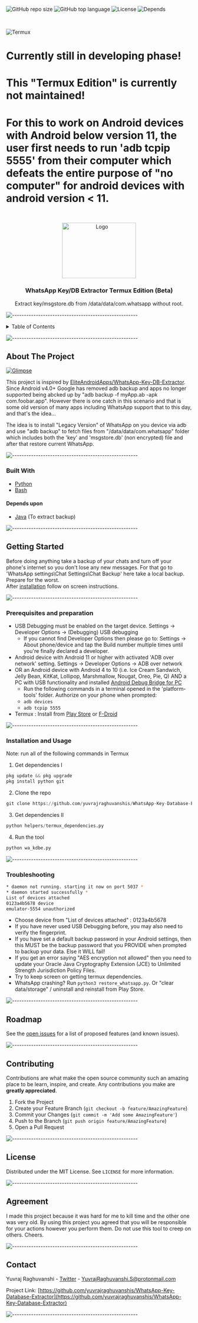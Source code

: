 ![GitHub repo size](https://img.shields.io/github/repo-size/yuvrajraghuvanshis/WhatsApp-Key-Database-Extractor?color=informational&label=Repo%20Size)
![GitHub top language](https://img.shields.io/github/languages/top/yuvrajraghuvanshis/WhatsApp-Key-Database-Extractor)
![License](https://img.shields.io/github/license/yuvrajraghuvanshis/WhatsApp-Key-Database-Extractor?label=License)
![Depends](https://img.shields.io/badge/Depends-JAVA-informational)


<br />

![Termux](https://img.shields.io/badge/Termux-Beta-red)

# Currently still in developing phase!
# This "Termux Edition" is currently not maintained!

# For this to work on Android devices with Android below version 11, the user first needs to run 'adb tcpip 5555' from their computer which defeats the entire purpose of "no computer" for android devices with android version < 11.

<!-- PROJECT LOGO -->
<br />
<p align="center">
  <a href="https://github.com/yuvrajraghuvanshis/WhatsApp-Key-Database-Extractor">
    <img src="https://raw.githubusercontent.com/yuvrajraghuvanshis/WhatsApp-Key-Database-Extractor/termux/helpers/banner.png" alt="Logo" width="200" height="150">
  </a>

  <h3 align="center">WhatsApp Key/DB Extractor Termux Edition (Beta)</h3>

  <p align="center">
    Extract key/msgstore.db from /data/data/com.whatsapp without root.
    <br />
</p>


![-----------------------------------------------------](https://raw.githubusercontent.com/andreasbm/readme/master/assets/lines/aqua.png)

<details><summary>Table of Contents</summary>

* [About the Project](#about-the-project)
  * [Built With](#built-with)
* [Getting Started](#getting-started)
  * [Prerequisites and preperation](#prerequisites-and-preperation)
  * [Installation](#installation-and-usage)
  * [Troubleshooting](#troubleshooting)
* [Roadmap](#roadmap)
* [Contributing](#contributing)
* [License](#license)
* [Agreement](#agreement)
* [Contact](#contact)
</details>

![-----------------------------------------------------](https://raw.githubusercontent.com/andreasbm/readme/master/assets/lines/aqua.png)

## About The Project

[![Glimpse][product-screenshot]](https://github.com/yuvrajraghuvanshis/WhatsApp-Key-Database-Extractor)

This project is inspired by [EliteAndroidApps/WhatsApp-Key-DB-Extractor](https://github.com/EliteAndroidApps/WhatsApp-Key-DB-Extractor). Since Android v4.0+ Google has removed adb backup  and apps no longer supported being abcked up by "adb backup -f myApp.ab -apk com.foobar.app". However there is one catch in this scenario and that is some old version of many apps including WhatsApp support that to this day, and that's the idea...

The idea is to install "Legacy Version" of WhatsApp on you device via adb and use "adb backup"  to fetch files from "/data/data/com.whatsapp" folder which includes both the 'key' and 'msgstore.db' (non encrypted) file and after that restore current WhatsApp.

![-----------------------------------------------------](https://raw.githubusercontent.com/andreasbm/readme/master/assets/lines/aqua.png)

### Built With
* [Python](https://www.python.org/)
* [Bash](https://www.gnu.org/software/bash/)
#### Depends upon    
* [Java](https://github.com/Hax4us/java/) (To extract backup)

![-----------------------------------------------------](https://raw.githubusercontent.com/andreasbm/readme/master/assets/lines/aqua.png)

## Getting Started

Before doing anything take a backup of your chats and turn off your phone's internet so you don't lose any new messages.
For that go to 'WhatsApp settings\Chat Settings\Chat Backup' here take a local backup. Prepare for the worst.               
After [installation](#installation-and-usage) follow on screen instructions.

![-----------------------------------------------------](https://raw.githubusercontent.com/andreasbm/readme/master/assets/lines/aqua.png)

### Prerequisites and preparation

* USB Debugging must be enabled on the target device. Settings -> Developer Options -> (Debugging) USB debugging  
  * If you cannot find Developer Options then please go to: Settings -> About phone/device and tap the Build number multiple times until you're finally declared a developer. 
* Android device with Android 11 or higher with activated 'ADB over network' setting. Settings -> Developer Options -> ADB over network
* OR an Android device with Android 4 to 10 (i.e. Ice Cream Sandwich, Jelly Bean, KitKat, Lollipop, Marshmallow, Nougat, Oreo, Pie, Q) AND a PC with USB functionality and installed [Android Debug Bridge for PC](https://developer.android.com/studio/releases/platform-tools)
  * Run the following commands in a terminal opened in the 'platform-tools' folder. Authorize on your phone when prompted:
   * `adb devices`
   * `adb tcpip 5555`
* Termux : Install from [Play Store](https://play.google.com/store/apps/details?id=com.termux) or [F-Droid](https://f-droid.org/packages/com.termux)

![-----------------------------------------------------](https://raw.githubusercontent.com/andreasbm/readme/master/assets/lines/aqua.png)

### Installation and Usage 
Note: run all of the following commands in Termux

1. Get dependencies I
```python
pkg update && pkg upgrade
pkg install python git
```

2. Clone the repo
```python
git clone https://github.com/yuvrajraghuvanshis/WhatsApp-Key-Database-Extractor.git
```

3. Get dependencies II
```python
python helpers/termux_dependencies.py
```

4. Run the tool
```python
python wa_kdbe.py
```

![-----------------------------------------------------](https://raw.githubusercontent.com/andreasbm/readme/master/assets/lines/aqua.png)

### Troubleshooting

```sh
* daemon not running. starting it now on port 5037 *
* daemon started successfully *
List of devices attached 
0123a4b5678 device
emulator-5554 unauthorized
```
* Choose device from "List of devices attached" : 0123a4b5678
* If you have never used USB Debugging before, you may also need to verify the fingerprint.  
* If you have set a default backup password in your Android settings, then this MUST be the  backup password that you PROVIDE when prompted to backup your data. Else it WILL fail!  
* If you get an error saying "AES encryption not allowed" then you need to update your Oracle Java Cryptography Extension (JCE) to Unlimited Strength Jurisdiction Policy Files.  
* Try to keep screen on getting termux dependencies.
* WhatsApp crashing? Run `python3 restore_whatsapp.py`. Or "clear data/storage" / uninstall and reinstall from Play Store.


![-----------------------------------------------------](https://raw.githubusercontent.com/andreasbm/readme/master/assets/lines/aqua.png)

## Roadmap

See the [open issues](https://github.com/yuvrajraghuvanshis/WhatsApp-Key-Database-Extractor/issues) for a list of proposed features (and known issues).

![-----------------------------------------------------](https://raw.githubusercontent.com/andreasbm/readme/master/assets/lines/aqua.png)

## Contributing

Contributions are what make the open source community such an amazing place to be learn, inspire, and create. Any contributions you make are **greatly appreciated**.

1. Fork the Project
2. Create your Feature Branch (`git checkout -b feature/AmazingFeature`)
3. Commit your Changes (`git commit -m 'Add some AmazingFeature'`)
4. Push to the Branch (`git push origin feature/AmazingFeature`)
5. Open a Pull Request

![-----------------------------------------------------](https://raw.githubusercontent.com/andreasbm/readme/master/assets/lines/aqua.png)

## License

Distributed under the MIT License. See `LICENSE` for more information.

![-----------------------------------------------------](https://raw.githubusercontent.com/andreasbm/readme/master/assets/lines/aqua.png)

## Agreement

I made this project because it was hard for me to kill time and the other one was very old. 
By using this project you agreed that you will be responsible for your actions however you perform them. Do not use this tool to creep on others. Cheers.

![-----------------------------------------------------](https://raw.githubusercontent.com/andreasbm/readme/master/assets/lines/aqua.png)

## Contact

Yuvraj Raghuvanshi - [Twitter](https://twitter.com/Yuvraj+R_S) - YuvrajRaghuvanshi.S@protonmail.com

Project Link: [https://github.com/yuvrajraghuvanshis/WhatsApp-Key-Database-Extractor](https://github.com/yuvrajraghuvanshis/WhatsApp-Key-Database-Extractor)

![-----------------------------------------------------](https://raw.githubusercontent.com/andreasbm/readme/master/assets/lines/aqua.png)

[license-url]: https://github.com/yuvrajraghuvanshis/WhatsApp-Key-Database-Extractor/blob/master/LICENSE
[product-screenshot]: https://raw.githubusercontent.com/yuvrajraghuvanshis/WhatsApp-Key-Database-Extractor/termux/helpers/banner.png
